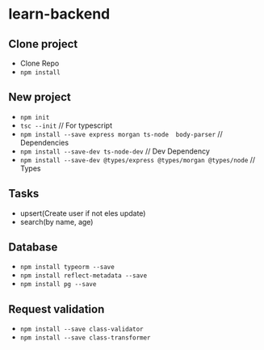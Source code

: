 # learn-backend

## Clone project

- Clone Repo
- `npm install`

## New project

- `npm init`
- `tsc --init` // For typescript
- `npm install --save express morgan ts-node  body-parser` // Dependencies
- `npm install --save-dev ts-node-dev` // Dev Dependency
- `npm install --save-dev @types/express @types/morgan @types/node` // Types

## Tasks

- upsert(Create user if not eles update)
- search(by name, age)

## Database

- `npm install typeorm --save`
- `npm install reflect-metadata --save`
- `npm install pg --save`

## Request validation

- `npm install --save class-validator`
- `npm install --save class-transformer`
